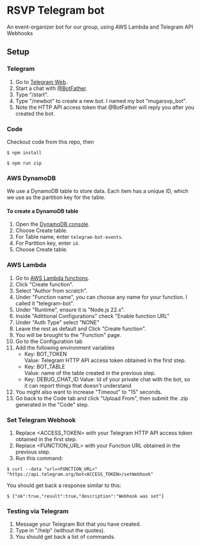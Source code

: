 # RSVP Telegram bot

An event-organizer bot for our group, using AWS Lambda and Telegram API Webhooks

## Setup
### Telegram
1. Go to [Telegram Web](https://web.telegram.org/).
3. Start a chat with [@BotFather](https://telegram.me/BotFather).
4. Type "/start".
5. Type "/newbot" to create a new bot. I named my bot "mugarsvp_bot".
6. Note the HTTP API access token that @BotFather will reply you after you created the bot.

### Code
Checkout code from this repo, then
```
$ npm install
```
```
$ npm run zip
```

### AWS DynamoDB

We use a DynamoDB table to store data.
Each item has a unique ID, which we use as the partition key for the table.

#### To create a DynamoDB table
1. Open the [DynamoDB console](https://console.aws.amazon.com/dynamodb/).
2. Choose Create table.
3. For Table name, enter ```telegram-bot-events```.
4. For Partition key, enter ```id```.
5. Choose Create table.

### AWS Lambda
1. Go to [AWS Lambda functions](https://console.aws.amazon.com/lambda/).
2. Click "Create function".
3. Select "Author from scratch".
4. Under "Function name", you can choose any name for your function. I called it "telegram-bot".
5. Under "Runtime", ensure it is "Node.js 22.x".
6. Inside "Adittional Configurations" check "Enable function URL"
7. Under "Auth Type" select "NONE"
8. Leave the rest as default and Click "Create function".
9. You will be brought to the "Function" page.
10. Go to the Configuration tab 
11. Add the following environment variables
     * Key: BOT_TOKEN    
     Value: Telegram HTTP API access token obtained in the first step.
     * Key: BOT_TABLE   
     Value: name of the table created in the previous step.
     * Key: DEBUG_CHAT_ID
     Value: Id of your private chat with the bot, so it can report things that doesn't understand
12. You might also want to increase "Timeout" to "15" seconds.
13. Go back to the Code tab and click "Upload From", then submit the .zip generated in the "Code" step.

### Set Telegram Webhook
1. Replace <ACCESS_TOKEN> with your Telegram HTTP API access token obtained in the first step. 
2. Replace <FUNCTION_URL> with your Function URL obtained in the previous step.
3. Run this command:
```
$ curl --data "url=<FUNCTION_URL>" "https://api.telegram.org/bot<ACCESS_TOKEN>/setWebhook"
```
You should get back a response similar to this:
```
$ {"ok":true,"result":true,"description":"Webhook was set"}
```

### Testing via Telegram
1. Message your Telegram Bot that you have created.
2. Type in "/help" (without the quotes).
3. You should get back a list of commands.